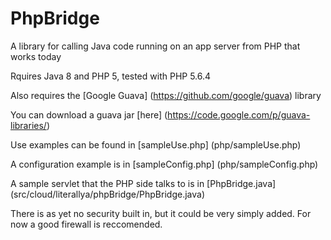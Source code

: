 # PhpBridge
A library for calling Java code running on an app server from PHP that works today

Rquires Java 8 and PHP 5, tested with PHP 5.6.4

Also requires the [Google Guava] (https://github.com/google/guava) library

You can download a guava jar [here] (https://code.google.com/p/guava-libraries/)


Use examples can be found in [sampleUse.php] (php/sampleUse.php)

A configuration example is in [sampleConfig.php] (php/sampleConfig.php)

A sample servlet that the PHP side talks to is in [PhpBridge.java] (src/cloud/literallya/phpBridge/PhpBridge.java)

There is as yet no security built in, but it could be very simply added. For now a good firewall is reccomended.
